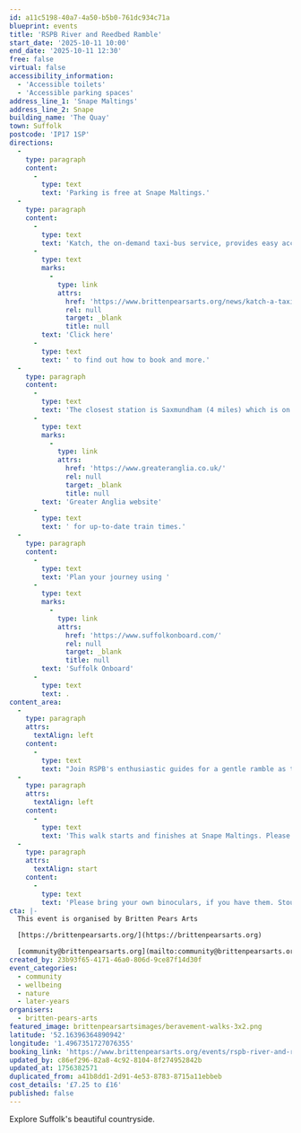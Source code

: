```yaml
---
id: a11c5198-40a7-4a50-b5b0-761dc934c71a
blueprint: events
title: 'RSPB River and Reedbed Ramble'
start_date: '2025-10-11 10:00'
end_date: '2025-10-11 12:30'
free: false
virtual: false
accessibility_information:
  - 'Accessible toilets'
  - 'Accessible parking spaces'
address_line_1: 'Snape Maltings'
address_line_2: Snape
building_name: 'The Quay'
town: Suffolk
postcode: 'IP17 1SP'
directions:
  -
    type: paragraph
    content:
      -
        type: text
        text: 'Parking is free at Snape Maltings.'
  -
    type: paragraph
    content:
      -
        type: text
        text: 'Katch, the on-demand taxi-bus service, provides easy access to Snape Maltings, connecting it to the towns of Framlingham, Parham, Hacheston, Wickham Market, Wickham Market Railway Station at Campsea Ashe, and Tunstall. '
      -
        type: text
        marks:
          -
            type: link
            attrs:
              href: 'https://www.brittenpearsarts.org/news/katch-a-taxi-bus-to-snape-maltings'
              rel: null
              target: _blank
              title: null
        text: 'Click here'
      -
        type: text
        text: ' to find out how to book and more.'
  -
    type: paragraph
    content:
      -
        type: text
        text: 'The closest station is Saxmundham (4 miles) which is on the East Suffolk Ipswich on the Lowestoft train line. Wickham Market station (6 miles) is located in Campsea Ash on the same line. Visit the '
      -
        type: text
        marks:
          -
            type: link
            attrs:
              href: 'https://www.greateranglia.co.uk/'
              rel: null
              target: _blank
              title: null
        text: 'Greater Anglia website'
      -
        type: text
        text: ' for up-to-date train times.'
  -
    type: paragraph
    content:
      -
        type: text
        text: 'Plan your journey using '
      -
        type: text
        marks:
          -
            type: link
            attrs:
              href: 'https://www.suffolkonboard.com/'
              rel: null
              target: _blank
              title: null
        text: 'Suffolk Onboard'
      -
        type: text
        text: .
content_area:
  -
    type: paragraph
    attrs:
      textAlign: left
    content:
      -
        type: text
        text: "Join RSPB's enthusiastic guides for a gentle ramble as they help you to enjoy the wildlife at this special location."
  -
    type: paragraph
    attrs:
      textAlign: left
    content:
      -
        type: text
        text: 'This walk starts and finishes at Snape Maltings. Please meet on the Quay.'
  -
    type: paragraph
    attrs:
      textAlign: start
    content:
      -
        type: text
        text: 'Please bring your own binoculars, if you have them. Stout and waterproof footwear recommended.'
cta: |-
  This event is organised by Britten Pears Arts

  [https://brittenpearsarts.org/](https://brittenpearsarts.org)

  [community@brittenpearsarts.org](mailto:community@brittenpearsarts.org)
created_by: 23b93f65-4171-46a0-806d-9ce87f14d30f
event_categories:
  - community
  - wellbeing
  - nature
  - later-years
organisers:
  - britten-pears-arts
featured_image: brittenpearsartsimages/beravement-walks-3x2.png
latitude: '52.16396364890942'
longitude: '1.4967351727076355'
booking_link: 'https://www.brittenpearsarts.org/events/rspb-river-and-reedbed-ramble-at-snape-maltings'
updated_by: c86ef296-82a8-4c92-8104-8f274952842b
updated_at: 1756382571
duplicated_from: a41b8dd1-2d91-4e53-8783-8715a11ebbeb
cost_details: '£7.25 to £16'
published: false
---
```

Explore Suffolk's beautiful countryside.